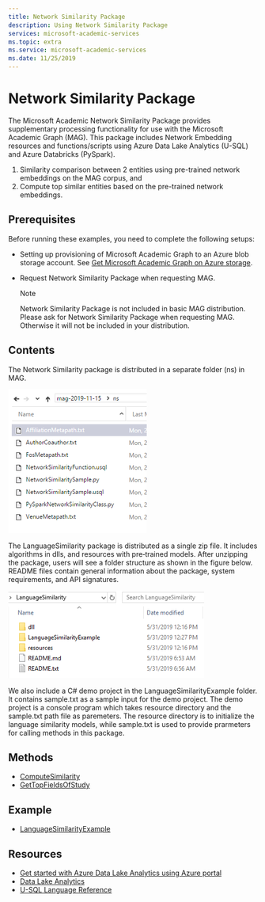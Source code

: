 ```yaml
---
title: Network Similarity Package
description: Using Network Similarity Package
services: microsoft-academic-services
ms.topic: extra
ms.service: microsoft-academic-services
ms.date: 11/25/2019
---
```

# Network Similarity Package

The Microsoft Academic Network Similarity Package provides supplementary processing functionality for use with the Microsoft Academic Graph (MAG). This package includes Network Embedding resources and functions/scripts using Azure Data Lake Analytics (U-SQL) and Azure Databricks (PySpark).

1. Similarity comparison between 2 entities using pre-trained network embeddings on the MAG corpus, and
2. Compute top similar entities based on the pre-trained network embeddings.

## Prerequisites

Before running these examples, you need to complete the following setups:

* Setting up provisioning of Microsoft Academic Graph to an Azure blob storage account. See [Get Microsoft Academic Graph on Azure storage](get-started-setup-provisioning.md).

* Request Network Similarity Package when requesting MAG.

  > [!NOTE]
  > Network Similarity Package is not included in basic MAG distribution. Please ask for Network Similarity Package when requesting MAG. Otherwise it will not be included in your distribution.

## Contents

The Network Similarity package is distributed in a separate folder (ns) in MAG.

  ![Network Similarity folder](media/network-similarity/folder.png "Network Similarity folder")

The LanguageSimilarity package is distributed as a single zip file. It includes algorithms in dlls, and resources with pre‑trained models. After unzipping the package, users will see a folder structure as shown in the figure below. README files contain general information about the package, system requirements, and API signatures.

  ![Language Similarity Package content](media/language-similarity/content.png "Language Similarity Package content")

We also include a C# demo project in the LanguageSimilarityExample folder. It contains sample.txt as a sample input for the demo project.
The demo project is a console program which takes resource directory and the sample.txt path file as paremeters. The resource directory is to initialize the language similarity models, while sample.txt is used to provide prarmeters for calling methods in this package.

## Methods

* [ComputeSimilarity](language-similarity-computesimilarity.md)
* [GetTopFieldsOfStudy](language-similarity-gettopfieldsofstudy.md)

## Example

* [LanguageSimilarityExample](language-similarity-example.md)

## Resources

* [Get started with Azure Data Lake Analytics using Azure portal](https://docs.microsoft.com/azure/data-lake-analytics/data-lake-analytics-get-started-portal)
* [Data Lake Analytics](https://azure.microsoft.com/services/data-lake-analytics/)
* [U-SQL Language Reference](https://docs.microsoft.com/u-sql/)
